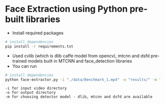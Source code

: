 # Face Extraction using Python pre-built libraries

- Install required packages
```sh
# install dependencies
pip install -r requirements.txt
```
- Used cvlib (which is dlib caffe model from opencv), mtcnn and dsfd pre-trained models built in MTCNN and face_detection libraries
- You can run 

```sh
# install dependencies
python face-extractor.py -i "./data/Benchmark_1.mp4" -o "results/" -m "mtcnn"
```

```text
-i for input video directory
-o for output directory
-m for choosing detector model - dlib, mtcnn and dsfd are available
```
